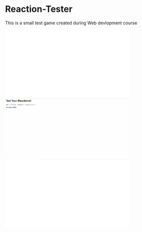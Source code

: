 # Reaction-Tester

This is a small test game created during Web devlopment course 

![](reactiontester.gif)
